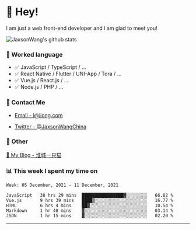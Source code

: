 # 👋 Hey!

I am just a web front-end developer and I am glad to meet you!

![JaxsonWang's github stats](https://github-readme-stats.vercel.app/api?username=JaxsonWang&&show_icons=true&&title_color=1abc9c&&icon_color=1abc9c)


### 📝 Worked language

- ✅ JavaScript / TypeScript / ...
- ✅ React Native / Flutter / UNI-App / Tora / ...
- ✅ Vue.js / React.js / ...
- ✅ Node.js / PHP / ...

### 📮 Contact Me

- [Email - i@iiong.com](mailto:i@iiong.com)

- [Twitter - @JaxsonWangChina](https://twitter.com/JaxsonWangChina)

### 🤪 Other

[📌 My Blog - 淮城一只猫](https://iiong.com)

### 📊 This week I spent my time on

<!--START_SECTION:waka-->
```text
Week: 05 December, 2021 - 11 December, 2021

JavaScript   38 hrs 29 mins  ████████████████▓░░░░░░░░   66.82 % 
Vue.js       9 hrs 39 mins   ████▒░░░░░░░░░░░░░░░░░░░░   16.77 % 
HTML         6 hrs 4 mins    ██▓░░░░░░░░░░░░░░░░░░░░░░   10.54 % 
Markdown     1 hr 48 mins    ▓░░░░░░░░░░░░░░░░░░░░░░░░   03.14 % 
JSON         1 hr 15 mins    ▓░░░░░░░░░░░░░░░░░░░░░░░░   02.20 % 
```
<!--END_SECTION:waka-->

---
